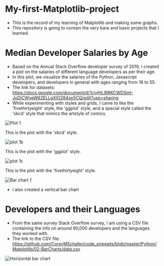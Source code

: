 # My-first-Matplotlib-project
- This is the record of my learning of Matplotlib and making some graphs.
- This repository is going to contain the very bare and basic projects that I learned.

# Median Developer Salaries by Age
- Based on the Annual Stack Overflow developer survey of 2019, I created a plot on the salaries of different language developers as per their age.
- In this plot, we visualize the salaries of the Python, Javascript developers, and developers in general with ages ranging from 18 to 55.
- The link for datasets: https://docs.google.com/document/d/1ciyjHL9lRKCWDSmI-JoDiCWveW62ELLqXlO284ze5CQ/edit?usp=sharing
- While experimenting with styles and grids, I came to like the 'fivethirtyeight' style, the 'ggplot' style, and a special style called the 'xkcd' style that mimics the artstyle of comics.

![Plot 1](https://github.com/user-attachments/assets/37eeed6b-3fa1-4ef4-9bd4-e2e6b3c95bc3)

This is the plot with the 'xkcd' style.

![plot 1b](https://github.com/user-attachments/assets/339556d6-a2e4-4446-8ef4-722b441f3079)

This is the plot with the 'ggplot' style.

![plot 1c](https://github.com/user-attachments/assets/0810c68f-636a-4e4f-914b-a1c3ad65b0b3)

This is the plot with the 'fivethirtyeight' style.

![Bar chart 1](https://github.com/user-attachments/assets/7ed064a6-b7e0-411c-aa61-ce901b748221)

- I also created a vertical bar chart

# Developers and their Languages
- From the same survey Stack Overflow survey, I am using a CSV file containing the info on around 90,000 developers and the languages they worked with.
- The link to the CSV file: https://github.com/CoreyMSchafer/code_snippets/blob/master/Python/Matplotlib/02-BarCharts/data.csv

![Horizontal bar chart](https://github.com/user-attachments/assets/e6861703-7cb1-45d5-ae7a-ee93ea5333a3)


